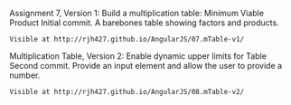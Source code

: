 Assignment 7, Version 1:
Build a multiplication table: Minimum Viable Product
    Initial commit. A barebones table showing factors and products.

    Visible at http://rjh427.github.io/AngularJS/07.mTable-v1/


Multiplication Table, Version 2:
Enable dynamic upper limits for Table    
    Second commit. Provide an input element and allow the user to provide a number.

    Visible at http://rjh427.github.io/AngularJS/08.mTable-v2/
